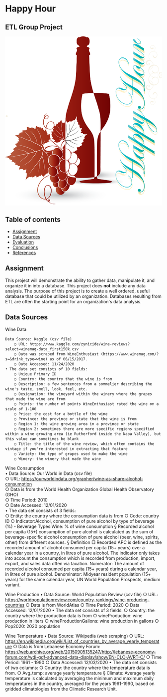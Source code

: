 # Happy Hour
## ETL Group Project

![Title](Images/hh1.png)

## Table of contents
* [Assignment](#assignment)
* [Data Sources](#data_sources)
* [Evaluation](#eval)
* [Conclusions](#conclusions)
* [References](#ref)

## Assignment
This project will demonstrate the ability to gather data, manipulate it, and organize it in into a database. This project does **not** include any data analysis. The purpose of this project is to create a well ordered, useful database that could be utilized by an organization. Databases resulting from ETL are often the starting point for an organization's data analysis.

## Data Sources

Wine Data  

	Data Source: Kaggle (csv file)  
		○ URL: https://www.kaggle.com/zynicide/wine-reviews?select=winemag-data_first150k.csv  
		○ Data was scraped from WineEnthusiast (https://www.winemag.com/?s=&drink_type=wine) as of 06/15/2017.  
		○ Date Accessed: 11/24/2020  
	• The data set consists of 10 fields:  
		○ Unique Primary ID  
		○ Country: the country that the wine is from  
		○ Description: a few sentences from a sommelier describing the wine's taste, smell, look, feel, etc.  
		○ Designation: the vineyard within the winery where the grapes that made the wine are from  
		○ Points: the number of points WineEnthusiast rated the wine on a scale of 1-100  
		○ Price: the cost for a bottle of the wine  
		○ Province: the province or state that the wine is from  
		○ Region 1: the wine growing area in a province or state  
		○ Region 2: sometimes there are more specific regions specified within a wine growing area (ie Rutherford inside the Napa Valley), but this value can sometimes be blank  
		○ Title: the title of the wine review, which often contains the vintage if you're interested in extracting that feature  
		○ Variety: the type of grapes used to make the wine  
		○ Winery: the winery that made the wine  
		
Wine Consumption  
	• Data Source: Our World in Data (csv file)  
		○ URL: https://ourworldindata.org/grapher/wine-as-share-alcohol-consumption  
		○ Data is from the World Health Organization Global Health Observatory (GHO)  
		○ Time Period: 2010  
		○ Date Accessed: 12/01/2020  
	• The data set consists of 3 fields:  
		○ Entity: the country where the consumption data is from
		○ Code: country ID
		○ Indicator:Alcohol, consumption of pure alcohol by type of beverage (%) - Beverage Types:Wine: % of wine consumption
			§ Recorded alcohol per capita (15+) consumption of pure alcohol is calculated as the sum of beverage-specific alcohol consumption of pure alcohol (beer, wine, spirits, other) from different sources.
			§ Definition
				□ Recorded APC is defined as the recorded amount of alcohol consumed per capita (15+ years) over a calendar year in a country, in litres of pure alcohol. The indicator only takes into account the consumption which is recorded from production, import, export, and sales data often via taxation. Numerator: The amount of recorded alcohol consumed per capita (15+ years) during a calendar year, in litres of pure alcohol. Denominator: Midyear resident population (15+ years) for the same calendar year, UN World Population Prospects, medium variant.

Wine Production
	• Data Source: World Population Review (csv file)
		○ URL: https://worldpopulationreview.com/country-rankings/wine-producing-countries 
		○ Data is from WorldAtlas
		○ Time Period: 2020
		○ Data Accessed: 12/01/2020
	• The data set consists of 3 fields:
		○ Country: the country where the production data is from
		○ wineProduction: wine production in liters
		○ wineProductionGallons: wine production in gallons
		○ Pop2020: 2020 population

Wine Temperature
	• Data Source: Wikipedia (web scraping)
		○ URL: https://en.wikipedia.org/wiki/List_of_countries_by_average_yearly_temperature
		○ Data is from Lebanese Economy Forum: https://web.archive.org/web/20150905135247/http://lebanese-economy-forum.com/wdi-gdf-advanced-data-display/show/EN-CLC-AVRT-C/
		○ Time Period: 1961 - 1990
		○ Data Accessed: 12/03/2020
	• The data set consists of two columns:
		○ Country: the country where the temperature data is from.
		○ Avg_temp: average yearly temperature
			§ Climate: Average yearly temperature is calculated by averaging the minimum and maximum daily temperatures in the country, averaged for the years 1961-1990, based on gridded climatologies from the Climatic Research Unit.   
